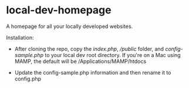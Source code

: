# local-dev-homepage
A homepage for all your locally developed websites. 

Installation:
- After cloning the repo, copy the *index.php*, */public* folder, and *config-sample.php* to your local dev root directory. If you're on a Mac using MAMP, the default will be /Applications/MAMP/htdocs

- Update the config-sample.php information and then rename it to config.php
